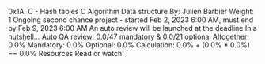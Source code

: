 0x1A. C - Hash tables C Algorithm Data structure By: Julien Barbier Weight: 1 Ongoing second chance project - started Feb 2, 2023 6:00 AM, must end by Feb 9, 2023 6:00 AM An auto review will be launched at the deadline In a nutshell… Auto QA review: 0.0/47 mandatory & 0.0/21 optional Altogether: 0.0% Mandatory: 0.0% Optional: 0.0% Calculation: 0.0% + (0.0% * 0.0%) == 0.0% Resources Read or watch:
